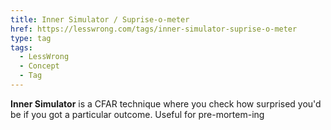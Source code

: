 ```yaml
---
title: Inner Simulator / Suprise-o-meter
href: https://lesswrong.com/tags/inner-simulator-suprise-o-meter
type: tag
tags:
  - LessWrong
  - Concept
  - Tag
---
```


**Inner Simulator** is a CFAR technique where you check how surprised you'd be if you got a particular outcome. Useful for pre-mortem-ing